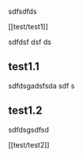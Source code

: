 sdfsdfds

[[test/test1]]

 sdfdsf dsf ds 

## test1.1

sdfdsgadsfsda sdf s 

## test1.2

sdfdsgsdfsd

[[test/test2]]